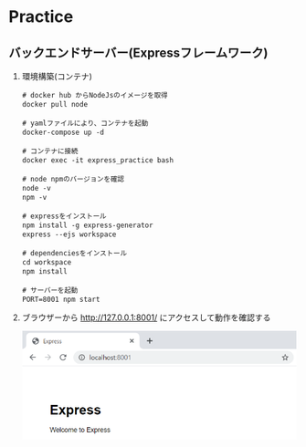 # Practice

## バックエンドサーバー(Expressフレームワーク)

   1. 環境構築(コンテナ)

      ```
      # docker hub からNodeJsのイメージを取得
      docker pull node

      # yamlファイルにより、コンテナを起動
      docker-compose up -d

      # コンテナに接続
      docker exec -it express_practice bash

      # node npmのバージョンを確認
      node -v  
      npm -v

      # expressをインストール
      npm install -g express-generator
      express --ejs workspace

      # dependenciesをインストール
      cd workspace
      npm install

      # サーバーを起動
      PORT=8001 npm start
      ```
   
   1. ブラウザーから http://127.0.0.1:8001/ にアクセスして動作を確認する

      ![alt text](https://github.com/kohougen/Language/blob/main/1_NodeJS/Pictures/Express_Welcome.PNG)
   